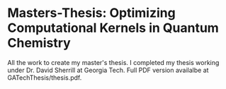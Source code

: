 # Masters-Thesis: Optimizing Computational Kernels in Quantum Chemistry
All the work to create my master's thesis.
I completed my thesis working under Dr. David Sherrill at Georgia Tech.
Full PDF version availalbe at GATechThesis/thesis.pdf.
